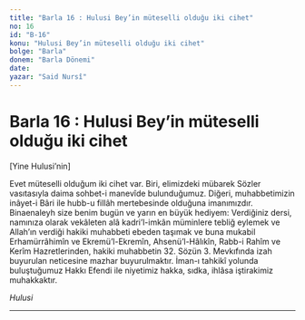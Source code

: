 ```yaml
---
title: "Barla 16 : Hulusi Bey’in müteselli olduğu iki cihet"
no: 16
id: "B-16"
konu: "Hulusi Bey’in müteselli olduğu iki cihet"
bolge: "Barla"
donem: "Barla Dönemi"
date: 
yazar: "Said Nursî"
---
```


# Barla 16 : Hulusi Bey’in müteselli olduğu iki cihet

<p class="takdim">[Yine Hulusi’nin]</p>

Evet müteselli olduğum iki cihet var. Biri, elimizdeki mübarek Sözler vasıtasıyla daima sohbet-i manevîde bulunduğumuz. Diğeri, muhabbetimizin inâyet-i Bâri ile hubb-u fillâh mertebesinde olduğuna imanımızdır. Binaenaleyh size benim bugün ve yarın en büyük hediyem: Verdiğiniz dersi, namınıza olarak vekâleten alâ kadri’l-imkân müminlere tebliğ eylemek ve Allah’ın verdiği hakiki muhabbeti ebeden taşımak ve buna mukabil Erhamürrâhimîn ve Ekremü’l-Ekremîn, Ahsenü’l-Hâlıkîn, Rabb-i Rahîm ve Kerîm Hazretlerinden, hakiki muhabbetin 32. Sözün 3. Mevkıfında izah buyurulan neticesine mazhar buyurulmaktır. İman-ı tahkikî yolunda buluştuğumuz Hakkı Efendi ile niyetimiz hakka, sıdka, ihlâsa iştirakimiz muhakkaktır.

*Hulusi*

***
